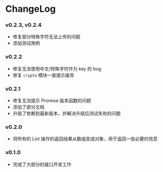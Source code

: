 # ChangeLog

### v0.2.3, v0.2.4

- 修复部分特殊字符无法上传的问题
- 添加测试用例

### v0.2.2

- 修复无法使用中文/特殊字符作为 key 的 bug
- 修复 `crypto` 模块一直提示废弃

### v0.2.1

- 修复无法提示 Promise 版本函数的问题
- 添加了部分文档
- 升级了依赖到最新版本，并解决升级后测试失败的问题

### v0.2.0

- 将所有的 List 操作的返回结果从数组变成对象，用于返回一些必要的信息

### v0.1.0

- 完成了大部分的接口开发工作
